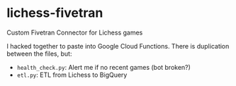# lichess-fivetran

Custom Fivetran Connector for Lichess games

I hacked together to paste into Google Cloud Functions. There is duplication between the files, but:

- `health_check.py`: Alert me if no recent games (bot broken?)
- `etl.py`: ETL from Lichess to BigQuery
